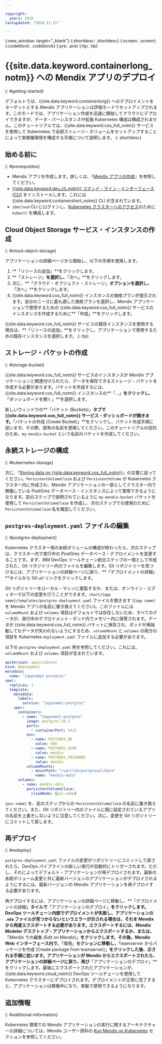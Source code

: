```yaml
---

copyright:
  years: 2018
lastupdated: "2018-11-11"

---
```


{:new_window: target="_blank"}
{:shortdesc: .shortdesc}
{:screen: .screen}
{:codeblock: .codeblock}
{:pre: .pre}
{:tip: .tip}

# {{site.data.keyword.containerlong_notm}} への Mendix アプリのデプロイ
{: #getting-started}

デフォルトでは、{{site.data.keyword.containerlong}} へのデプロイメントをターゲットとする Mendix アプリケーションは評価モードでセットアップされます。このモードでは、アプリケーション作成を迅速に開始してクラウドにデプロイできますが、データ・パーシスタンスや拡張 Kubernetes 構成は構成されません。このチュートリアルでは、{{site.data.keyword.cos_full_notm}} サービスを使用して Kubernetes で永続ストレージ・ボリュームをセットアップすることによって実稼働環境を構成する手順について説明します。
{: shortdesc}

## 始める前に
{: #prerequisites}

- Mendix アプリを作成します。詳しくは、『[Mendix アプリの作成](/docs/apps/tutorials/tutorial_mendix_getting_started.html)』を参照してください。
- [{{site.data.keyword.dev_cli_notm}} コマンド・ライン・インターフェース (CLI)](/docs/cli/index.html) をインストールします。これには {{site.data.keyword.containershort_notm}} CLI が含まれています。
- `ibmcloud` CLI にログインし、[Kubernetes クラスターへのアクセス](/docs/containers/cs_tutorials.html#cs_cluster_tutorial_lesson3)のために `kubectl` を構成します。

## Cloud Object Storage サービス・インスタンスの作成
{: #cloud-object-storage}

アプリケーションの詳細ページから開始し、以下の手順を使用します。
1. **「リソースの追加」**をクリックします。
2. **「ストレージ」**を選択し、**「次へ」**をクリックします。
3. 次に、**「クラウド・オブジェクト・ストレージ」**オプションを選択し、**「次へ」**をクリックします。
4. {{site.data.keyword.cos_full_notm}} インスタンスの価格プランが提示されます。自分のニーズに最も適した価格プランを選択し、Mendix アプリケーションで使用するための {{site.data.keyword.cos_full_notm}} サービスのインスタンスを作成するために**「作成」**をクリックします。

  {{site.data.keyword.cos_full_notm}} サービスの既存インスタンスを使用する場合は、**「リソースの追加」**をクリックし、アプリケーションで使用するための既存インスタンスを選択します。
  {: tip}

## ストレージ・バケットの作成
{: #storage-bucket}

{{site.data.keyword.cos_full_notm}} サービスのインスタンスが Mendix アプリケーションと関連付けられたら、データを保存できるストレージ・バケットを作成する必要があります。バケットを作成するには、{{site.data.keyword.cos_full_notm}} インスタンスの**「...」**をクリックし、**「ダッシュボードを開く」**を選択します。  

新しいウィンドウの**「バケット (Buckets)」**タブで {{site.data.keyword.cos_full_notm}} サービス・ダッシュボードが開きます。**「バケットの作成 (Create Bucket)」**をクリックし、バケット作成手順に従います。その際、固有の名前を使用してください。このチュートリアルの目的のため、`my-mendix-bucket` という名前のバケットを作成してください。

## 永続ストレージの構成
{: #kubernetes-storage}

次に、『[Storing data on {{site.data.keyword.cos_full_notm}}](/docs/containers/cs_storage_cos.html)』の文書に従ってください。`PersistentVolumeClaim` および `PersistentVolume` が Kubernetes クラスター内に作成され、Mendix アプリケーションの一部としてクラスター内で稼働している PostGres データベース・インスタンスによって使用できるようになります。前のステップで説明されているように `my-mendix-bucket` バケットを使用して `PersistentVolumeClaim` を作成し、次のステップでの使用のために `PersistentVolumeClaim` 名を確認してください。

## `postgres-deployment.yaml` ファイルの編集
{: #postgres-deployment}

Kubernetes クラスター用の永続ボリュームの構成が終わったら、次のステップは、クラスター内で実行中の PostGres データベース・デプロイメントを変更することです。まず、IBM DevOps ツールチェーン統合ステップの一環として作成された、Git リポジトリー内のファイルを編集します。Git リポジトリーを見つけるには、アプリケーションの詳細ページに戻り、**「デプロイメントの詳細」**タイルから Git url リンクをクリックします。  

Git リポジトリーをローカル・マシンに複製するか、または、オンライン・エディターで以下の変更を行うことができます。`chart/{app name}/templates/postgres-deployment.yaml` ファイルを開きます (`{app name}` を Mendix アプリの名前に置き換えてください)。このファイルには `volumeMount` および `volumes` 項目はデフォルトでは存在しないため、すべてのデータが、実行中のデプロイメント・ポッド内でメモリー内に保管されます。データが {{site.data.keyword.cos_full_notm}} バケットに保存され、ポッドが再始動してもデータが失われないようにするため、`volumeMount` と `volumes` の両方の項目を Kubernetes `deployment.yaml` ファイルに追加する必要があります。 

以下の `postgres-deployment.yaml` 例を参照してください。これには、`volumeMount` および `volumes` 項目が含まれています。  
```yaml
apiVersion: apps/v1beta1
kind: Deployment
metadata:
  name: "{appname}-postgres"
spec:
  replicas: 1
  template:
    metadata:
      labels:
        service: "{appname}-postgres"
    spec:
      containers:
        - name: "{appname}-postgres"
          image: postgres:10.1
          ports:
            - containerPort: 5432
          env:
            - name: POSTGRES_DB
              value: db0
            - name: POSTGRES_USER
              value: mendix
            - name: POSTGRES_PASSWORD
              value: mendix
          volumeMounts:
            - mountPath: "/var/lib/postgresql/data"
              name: "mendix-data"
      volumes:
        - name: mendix-data
          persistentVolumeClaim:
            claimName: {pvc-name}
```

`{pvc-name}` を、前のステップからの `PersistentVolumeClaim` の名前に置き換えてください。また、Git リポジトリー内のファイルに既に設定されているアプリの名前を上書きしないように注意してください。次に、変更を Git リポジトリーにコミットして戻します。

## 再デプロイ
{: #redeploy}

`postgres-deployment.yaml` ファイルの変更がリポジトリーにコミットして戻されたら、DevOps パイプラインの新しい実行が自動的にトリガーされます。ただし、それによってデフォルト・アプリケーションが再デプロイされます。最新の永続ボリューム変更と共に最新バージョンのアプリケーションがデプロイされるようにするには、最新バージョンの Mendix アプリケーションを再デプロイする必要があります。

再デプロイするには、アプリケーションの詳細ページに移動し、**「デプロイメントの詳細」**タイルで**「アプリケーションのデプロイ」**をクリックします。DevOps ツールチェーン内部でデプロイメントが失敗し、アプリケーションの `.mda` ファイルが見つからないというエラーが示される場合は、それを Mendix から再度エクスポートする必要があります。エクスポートするには、Mendix Modeler デスクトップ・アプリケーションからエクスポートするか、または、**「Mendix での編集 (Edit on Mendix)」**をクリックします。その後、Mendix Web インターフェース内で、**「環境」**セクションに移動し、**「teamserver からパッケージを作成 (Create package from teamserver)」**をクリックした後、示される手順に従います。アプリケーションが Mendix からエクスポートされたら、アプリケーションの詳細ページに戻り、再び**「アプリケーションのデプロイ」**をクリックします。最後にエクスポートされたアプリケーションが、{{site.data.keyword.cloud_notm}} DevOps ツールチェーンを使用して Kubernetes クラスターにデプロイされます。デプロイメントが正常に完了すると、アプリケーションは稼働中になり、実動で使用できるようになります。

## 追加情報
{: #additional-information}

Kubernetes 環境での Mendix アプリケーションの実行に関するアーキテクチャーの詳細については、Mendix ユーザー資料の [Run Mendix on Kubernetes](https://docs.mendix.com/deployment/docker/run-mendix-on-kubernetes) セクションを参照してください。
